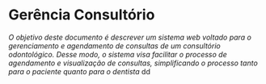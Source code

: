 # Gerência Consultório

*O objetivo deste documento é descrever um sistema web voltado para o gerenciamento e agendamento de consultas de um consultório odontológico. Desse modo, o sistema visa facilitar o processo de agendamento e visualização de consultas, simplificando o processo tanto para o paciente quanto para o dentista*
dd

